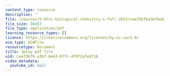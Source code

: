 ```yaml
---
content_type: resource
description: ''
file: /courses/5-07sc-biological-chemistry-i-fall-2013/cee33bfba3bf6e636ffc4f872afed716_345Wz_7CrN4.pdf
file_size: 36457
file_type: application/pdf
learning_resource_types: []
license: https://creativecommons.org/licenses/by-nc-sa/4.0/
ocw_type: OCWFile
resourcetype: Document
title: 3play pdf file
uid: cee33bfb-a3bf-6e63-6ffc-4f872afed716
video_metadata:
  youtube_id: null
---
```

